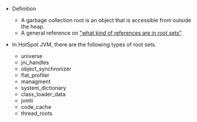 - Definition
  - A garbage collection root is an object that is accessible from outside the heap.
  - A general reference on ["what kind of references are in root sets"](http://stackoverflow.com/questions/6366211/what-are-the-roots).

- In HotSpot JVM, there are the following types of root sets.
  - universe
  - jni_handles
  - object_synchronizer
  - flat_profiler
  - managment
  - system_dictionary
  - class_loader_data
  - jvmti
  - code_cache
  - thread_roots
